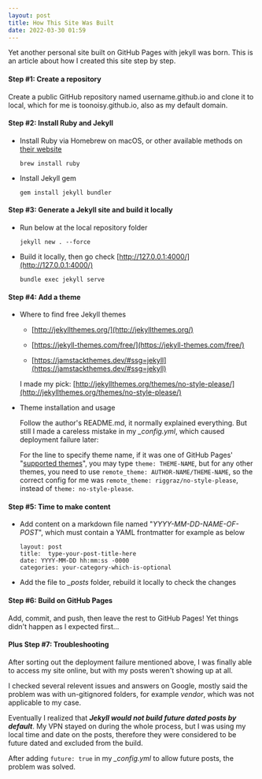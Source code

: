 ```yaml
---
layout: post
title: How This Site Was Built
date: 2022-03-30 01:59
---
```


Yet another personal site built on GitHub Pages with jekyll was born. This is an article about how I created this site step by step.

#### Step #1: Create a repository 

Create a public GitHub repository named username.github.io and clone it to local, which for me is toonoisy.github.io, also as my default domain.

#### Step #2: Install Ruby and Jekyll

- Install Ruby via Homebrew on macOS, or other available methods on [their website](https://www.ruby-lang.org/en/documentation/installation)

  ```shell
  brew install ruby
  ```

- Install Jekyll gem

  ```shell
  gem install jekyll bundler
  ```

#### Step #3: Generate a Jekyll site and build it locally

- Run below at the local repository folder

  ```shell
  jekyll new . --force
  ```

- Build it locally, then go check [http://127.0.0.1:4000/](http://127.0.0.1:4000/)

  ```shell
  bundle exec jekyll serve
  ```

#### Step #4: Add a theme

- Where to find free Jekyll themes

  - [http://jekyllthemes.org/](http://jekyllthemes.org/)

  - [https://jekyll-themes.com/free/](https://jekyll-themes.com/free/)

  - [https://jamstackthemes.dev/#ssg=jekyll](https://jamstackthemes.dev/#ssg=jekyll)

  I made my pick: [http://jekyllthemes.org/themes/no-style-please/](http://jekyllthemes.org/themes/no-style-please/)

- Theme installation and usage

  Follow the author's README.md, it normally explained everything. But still I made a careless mistake in my *_config.yml*, which caused deployment failure later: 

  For the line to specify theme name, if it was one of GitHub Pages' "[supported themes](https://pages.GitHub.com/themes/)", you may type `theme: THEME-NAME`, but for any other themes, you need to use `remote_theme: AUTHOR-NAME/THEME-NAME`, so the correct config for me was `remote_theme: riggraz/no-style-please`, instead of `theme: no-style-please`.

#### Step #5: Time to make content

- Add content on a markdown file named "*YYYY-MM-DD-NAME-OF-POST*", which must contain a YAML frontmatter for example as below

  ```
  layout: post
  title:  type-your-post-title-here
  date: YYYY-MM-DD hh:mm:ss -0000
  categories: your-category-which-is-optional	
  ```

- Add the file to *_posts* folder, rebuild it locally to check the changes

#### Step #6: Build on GitHub Pages

Add, commit, and push, then leave the rest to GitHub Pages! Yet things didn't happen as I expected first...

#### Plus Step #7: Troubleshooting

After sorting out the deployment failure mentioned above, I was finally able to access my site online, but with my posts weren't showing up at all.

I checked several relevent issues and answers on Google, mostly said the problem was with un-gitignored folders, for example *vendor*, which was not applicable to my case.

Eventually I realized that ***Jekyll would not build future dated posts by default***. My VPN stayed on during the whole process, but I was using my local time and date on the posts, therefore they were considered to be future dated and excluded from the build.

After adding `future: true` in my *_config.yml* to allow future posts, the problem was solved.

